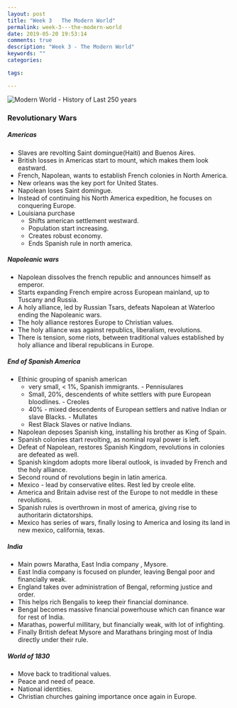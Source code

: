 ```yaml
---
layout: post
title: "Week 3   The Modern World"
permalink: week-3---the-modern-world
date: 2019-05-20 19:53:14
comments: true
description: "Week 3 - The Modern World"
keywords: ""
categories:

tags:

---
```


![Modern World - History of Last 250 years](/images/modern-world.png)

### <span>Revolutionary Wars</span>

##### Americas
* Slaves are revolting Saint domingue(Haiti) and Buenos Aires.
* British losses in Americas start to mount, which makes them look eastward.
* French, Napolean, wants to establish French colonies in North America.
* New orleans was the key port for United States.
* Napolean loses Saint domingue.
* Instead of continuing his North America expedition, he focuses on conquering Europe.
* Louisiana purchase
  * Shifts american settlement westward.
  * Population start increasing.
  * Creates robust economy.
  * Ends Spanish rule in north america.

##### Napoleanic wars
* Napolean dissolves the french republic and announces himself as emperor.
* Starts expanding French empire across European mainland, up to Tuscany and Russia.
* A holy alliance, led by Russian Tsars, defeats Napolean at Waterloo ending the Napoleanic wars.
* The holy alliance restores Europe to Christian values.
* The holy alliance was against republics, liberalism, revolutions.
* There is tension, some riots, between traditional values established by holy alliance and liberal republicans in Europe.

##### End of Spanish America
* Ethinic grouping of spanish american
  * very small, < 1%, Spanish immigrants. - Pennisulares
  * Small, 20%, descendents of white settlers with pure European bloodlines. - Creoles
  * 40% - mixed descendents of European settlers and native Indian or slave Blacks. - Mullates
  * Rest Black Slaves or native Indians.
* Napolean deposes Spanish king, installing his brother as King of Spain.
* Spanish colonies start revolting, as nominal royal power is left.
* Defeat of Napolean, restores Spanish Kingdom, revolutions in colonies are defeated as well.
* Spanish kingdom adopts more liberal outlook, is invaded by French and the holy alliance.
* Second round of revolutions begin in latin america.
* Mexico - lead by conservative elites. Rest led by creole elite.
* America and Britain advise rest of the Europe to not meddle in these revolutions.
* Spanish rules is overthrown in most of america, giving rise to authoritarin dictatorships.
* Mexico has series of wars, finally losing to America and losing its land in new mexico, california, texas.

##### India
* Main powrs Maratha, East India company , Mysore.
* East India company is focused on plunder, leaving Bengal poor and financially weak.
* England takes over administration of Bengal, reforming justice and order.
* This helps rich Bengalis to keep their financial dominance.
* Bengal becomes massive financial powerhouse which can finance war for rest of India.
* Marathas, powerful millitary, but financially weak, with lot of infighting.
* Finally British defeat Mysore and Marathans bringing most of India directly under their rule.

##### World of 1830
* Move back to traditional values.
* Peace and need of peace.
* National identities.
* Christian churches gaining importance once again in Europe.
